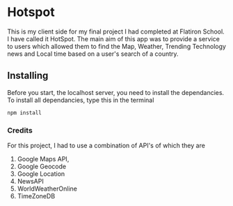# Hotspot #

This is my client side for my final project I had completed at Flatiron School. I have called it HotSpot. The main aim of this app was to provide a service to users which allowed them to find the Map, Weather, Trending Technology news and Local time based on a user's search of a country.

## Installing 
Before you start, the localhost server, you need to install the dependancies.
To install all dependancies, type this in the terminal

```
npm install 

```



### Credits 
For this project, I had to use a combination of API's of which they are 
1) Google Maps API, 
2) Google Geocode
3) Google Location
4) NewsAPI
5) WorldWeatherOnline 
5) TimeZoneDB



